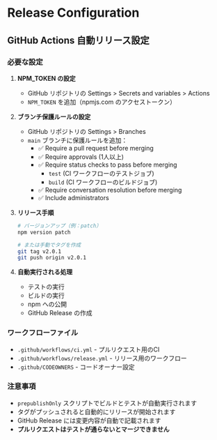 # Release Configuration

## GitHub Actions 自動リリース設定

### 必要な設定

1. **NPM_TOKEN の設定**
   - GitHub リポジトリの Settings > Secrets and variables > Actions
   - `NPM_TOKEN` を追加（npmjs.com のアクセストークン）

2. **ブランチ保護ルールの設定**
   - GitHub リポジトリの Settings > Branches
   - `main` ブランチに保護ルールを追加：
     - ✅ Require a pull request before merging
     - ✅ Require approvals (1人以上)
     - ✅ Require status checks to pass before merging
       - `test` (CI ワークフローのテストジョブ)
       - `build` (CI ワークフローのビルドジョブ)
     - ✅ Require conversation resolution before merging
     - ✅ Include administrators

3. **リリース手順**
   ```bash
   # バージョンアップ（例：patch）
   npm version patch
   
   # または手動でタグを作成
   git tag v2.0.1
   git push origin v2.0.1
   ```

4. **自動実行される処理**
   - テストの実行
   - ビルドの実行
   - npm への公開
   - GitHub Release の作成

### ワークフローファイル

- `.github/workflows/ci.yml` - プルリクエスト用のCI
- `.github/workflows/release.yml` - リリース用のワークフロー
- `.github/CODEOWNERS` - コードオーナー設定

### 注意事項

- `prepublishOnly` スクリプトでビルドとテストが自動実行されます
- タグがプッシュされると自動的にリリースが開始されます
- GitHub Release には変更内容が自動で記載されます
- **プルリクエストはテストが通らないとマージできません**
